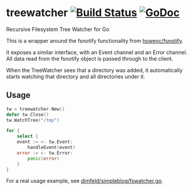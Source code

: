treewatcher [![Build Status](https://travis-ci.org/dimfeld/treewatcher.png?branch=master)](https://travis-ci.org/dimfeld/treewatcher) [![GoDoc](http://godoc.org/github.com/dimfeld/treewatcher?status.png)](http://godoc.org/github.com/dimfeld/treewatcher)
===========

Recursive Filesystem Tree Watcher for Go

This is a wrapper around the fsnotify functionality from [howeyc/fsnotify](https://github.com/howeyc/fsnotify).

It exposes a similar interface, with an Event channel and an Error channel. All
data read from the fsnotify object is passed through to the client. 

When the TreeWatcher sees that a directory was added, it automatically starts
watching that directory and all directories under it.

## Usage

````go
tw = treewatcher.New()
defer tw.Close()
tw.WatchTree("/tmp")

for {
    select {
    event := <- tw.Event:
        handleEvent(event)
    error := <- tw.Error:
        panic(error)
    }
}
````

For a real usage example, see [dimfeld/simpleblog/fswatcher.go](https://github.com/dimfeld/simpleblog/blob/master/fswatcher.go).
